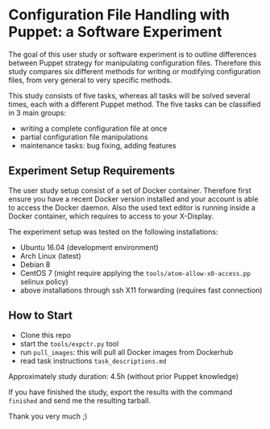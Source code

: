 # Configuration File Handling with Puppet: a Software Experiment

The goal of this user study or software experiment is to outline differences
between Puppet strategy for manipulating
configuration files. Therefore this study compares six different methods for
writing or modifying configuration files, from very general to very specific
methods.

This study consists of five tasks, whereas all tasks will be solved several
times, each with a different Puppet method. The five tasks can be classified in
3 main groups:
* writing a complete configuration file at once
* partial configuration file manipulations
* maintenance tasks: bug fixing, adding features


## Experiment Setup Requirements

The user study setup consist of a set of Docker container. Therefore first
ensure you have a recent Docker version installed and your account is able to
access the Docker daemon. Also the used text editor is running inside a Docker
container, which requires to access to your X-Display.

The experiment setup was tested on the following installations:
- Ubuntu 16.04 (development environment)
- Arch Linux (latest)
- Debian 8
- CentOS 7 (might require applying the `tools/atom-allow-x0-access.pp` selinux
  policy)
- above installations through ssh X11 forwarding (requires fast connection)


## How to Start

- Clone this repo
- start the `tools/expctr.py` tool
- run `pull_images`: this will pull all Docker images from Dockerhub
- read task instructions `task_descriptions.md`

Approximately study duration: 4.5h (without prior Puppet knowledge)

If you have finished the study, export the results with the command `finished`
and send me the resulting tarball.

Thank you very much ;)
